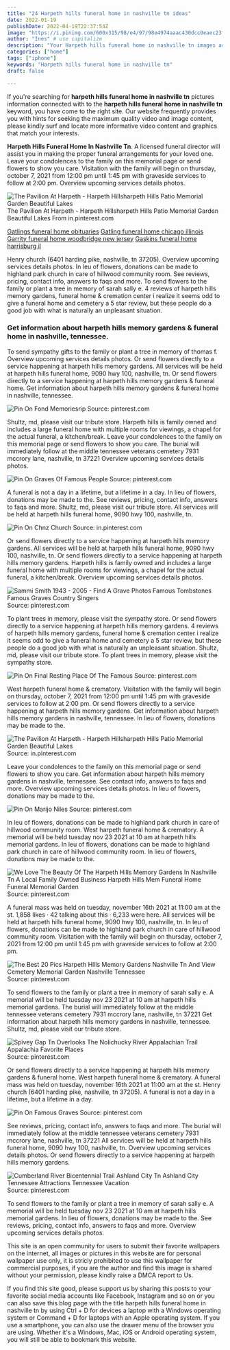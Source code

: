 ```yaml
---
title: "24 Harpeth hills funeral home in nashville tn ideas"
date: 2022-01-19
publishDate: 2022-04-19T22:37:54Z
image: "https://i.pinimg.com/600x315/98/e4/97/98e4974aaac430dcc0eaec23f4749504.jpg"
author: "Ines" # use capitalize
description: "Your Harpeth hills funeral home in nashville tn images are ready. Harpeth hills funeral home in nashville tn are a topic that is being searched for and liked by netizens now. You can Get the Harpeth hills funeral home in nashville tn files here. Get all free vectors."
categories: ["home"]
tags: ["iphone"]
keywords: "Harpeth hills funeral home in nashville tn"
draft: false

---
```


If you're searching for **harpeth hills funeral home in nashville tn** pictures information connected with to the **harpeth hills funeral home in nashville tn** keyword, you have come to the right  site.  Our website frequently  provides you with  hints  for seeking  the maximum  quality video and image  content, please kindly surf and locate more informative video content and graphics  that match your interests.

**Harpeth Hills Funeral Home In Nashville Tn**. A licensed funeral director will assist you in making the proper funeral arrangements for your loved one. Leave your condolences to the family on this memorial page or send flowers to show you care. Visitation with the family will begin on thursday, october 7, 2021 from 12:00 pm until 1:45 pm with graveside services to follow at 2:00 pm. Overview upcoming services details photos.

![The Pavilion At Harpeth - Harpeth Hillsharpeth Hills Patio Memorial Garden Beautiful Lakes](https://i.pinimg.com/originals/3e/24/21/3e24219bff162e9a75788409fc4f3cac.jpg "The Pavilion At Harpeth - Harpeth Hillsharpeth Hills Patio Memorial Garden Beautiful Lakes")
The Pavilion At Harpeth - Harpeth Hillsharpeth Hills Patio Memorial Garden Beautiful Lakes From in.pinterest.com

[Gatlings funeral home obituaries](/gatlings-funeral-home-obituaries/)
[Gatling funeral home chicago illinois](/gatling-funeral-home-chicago-illinois/)
[Garrity funeral home woodbridge new jersey](/garrity-funeral-home-woodbridge-new-jersey/)
[Gaskins funeral home harrisburg il](/gaskins-funeral-home-harrisburg-il/)

Henry church (6401 harding pike, nashville, tn 37205). Overview upcoming services details photos. In leu of flowers, donations can be made to highland park church in care of hillwood community room. See reviews, pricing, contact info, answers to faqs and more. To send flowers to the family or plant a tree in memory of sarah sally e. 4 reviews of harpeth hills memory gardens, funeral home &amp; cremation center i realize it seems odd to give a funeral home and cemetery a 5 star review, but these people do a good job with what is naturally an unpleasant situation.

### Get information about harpeth hills memory gardens &amp; funeral home in nashville, tennessee.

To send sympathy gifts to the family or plant a tree in memory of thomas f. Overview upcoming services details photos. Or send flowers directly to a service happening at harpeth hills memory gardens. All services will be held at harpeth hills funeral home, 9090 hwy 100, nashville, tn. Or send flowers directly to a service happening at harpeth hills memory gardens &amp; funeral home. Get information about harpeth hills memory gardens &amp; funeral home in nashville, tennessee.


![Pin On Fond Memoriesrip](https://i.pinimg.com/originals/a6/e7/57/a6e7577b49ec1c3d8cfe85484ded04d5.jpg "Pin On Fond Memoriesrip")
Source: pinterest.com

Shultz, md, please visit our tribute store. Harpeth hills is family owned and includes a large funeral home with multiple rooms for viewings, a chapel for the actual funeral, a kitchen/break. Leave your condolences to the family on this memorial page or send flowers to show you care. The burial will immediately follow at the middle tennessee veterans cemetery 7931 mccrory lane, nashville, tn 37221 Overview upcoming services details photos.

![Pin On Graves Of Famous People](https://i.pinimg.com/736x/16/bd/49/16bd49026a84dfae6c9c22a04acc22cc--donna-summers-famous-graves.jpg "Pin On Graves Of Famous People")
Source: pinterest.com

A funeral is not a day in a lifetime, but a lifetime in a day. In lieu of flowers, donations may be made to the. See reviews, pricing, contact info, answers to faqs and more. Shultz, md, please visit our tribute store. All services will be held at harpeth hills funeral home, 9090 hwy 100, nashville, tn.

![Pin On Chnz Church](https://i.pinimg.com/originals/21/0a/af/210aaff6f2423d8d953c36586dd23019.png "Pin On Chnz Church")
Source: in.pinterest.com

Or send flowers directly to a service happening at harpeth hills memory gardens. All services will be held at harpeth hills funeral home, 9090 hwy 100, nashville, tn. Or send flowers directly to a service happening at harpeth hills memory gardens. Harpeth hills is family owned and includes a large funeral home with multiple rooms for viewings, a chapel for the actual funeral, a kitchen/break. Overview upcoming services details photos.

![Sammi Smith 1943 - 2005 - Find A Grave Photos Famous Tombstones Famous Graves Country Singers](https://i.pinimg.com/736x/a7/b3/bf/a7b3bf35c13b4a9257b8d7e7f33dce74--arm-day-texas-county.jpg "Sammi Smith 1943 - 2005 - Find A Grave Photos Famous Tombstones Famous Graves Country Singers")
Source: pinterest.com

To plant trees in memory, please visit the sympathy store. Or send flowers directly to a service happening at harpeth hills memory gardens. 4 reviews of harpeth hills memory gardens, funeral home &amp; cremation center i realize it seems odd to give a funeral home and cemetery a 5 star review, but these people do a good job with what is naturally an unpleasant situation. Shultz, md, please visit our tribute store. To plant trees in memory, please visit the sympathy store.

![Pin On Final Resting Place Of The Famous](https://i.pinimg.com/736x/1c/48/08/1c4808dd2cfbc4147ebb76b44e2da52b.jpg "Pin On Final Resting Place Of The Famous")
Source: pinterest.com

West harpeth funeral home &amp; crematory. Visitation with the family will begin on thursday, october 7, 2021 from 12:00 pm until 1:45 pm with graveside services to follow at 2:00 pm. Or send flowers directly to a service happening at harpeth hills memory gardens. Get information about harpeth hills memory gardens in nashville, tennessee. In lieu of flowers, donations may be made to the.

![The Pavilion At Harpeth - Harpeth Hillsharpeth Hills Patio Memorial Garden Beautiful Lakes](https://i.pinimg.com/originals/3e/24/21/3e24219bff162e9a75788409fc4f3cac.jpg "The Pavilion At Harpeth - Harpeth Hillsharpeth Hills Patio Memorial Garden Beautiful Lakes")
Source: in.pinterest.com

Leave your condolences to the family on this memorial page or send flowers to show you care. Get information about harpeth hills memory gardens in nashville, tennessee. See contact info, answers to faqs and more. Overview upcoming services details photos. In lieu of flowers, donations may be made to the.

![Pin On Marijo Niles](https://i.pinimg.com/originals/ac/b3/c5/acb3c56d0e64b7d27cff507498c37860.jpg "Pin On Marijo Niles")
Source: pinterest.com

In leu of flowers, donations can be made to highland park church in care of hillwood community room. West harpeth funeral home &amp; crematory. A memorial will be held tuesday nov 23 2021 at 10 am at harpeth hills memorial gardens. In leu of flowers, donations can be made to highland park church in care of hillwood community room. In lieu of flowers, donations may be made to the.

![We Love The Beauty Of The Harpeth Hills Memory Gardens In Nashville Tn A Local Family Owned Business Harpeth Hills Mem Funeral Home Funeral Memorial Garden](https://i.pinimg.com/originals/f6/05/24/f6052464d0456529d98c8a966ed95ab5.jpg "We Love The Beauty Of The Harpeth Hills Memory Gardens In Nashville Tn A Local Family Owned Business Harpeth Hills Mem Funeral Home Funeral Memorial Garden")
Source: pinterest.com

A funeral mass was held on tuesday, november 16th 2021 at 11:00 am at the st. 1,858 likes · 42 talking about this · 6,233 were here. All services will be held at harpeth hills funeral home, 9090 hwy 100, nashville, tn. In leu of flowers, donations can be made to highland park church in care of hillwood community room. Visitation with the family will begin on thursday, october 7, 2021 from 12:00 pm until 1:45 pm with graveside services to follow at 2:00 pm.

![The Best 20 Pics Harpeth Hills Memory Gardens Nashville Tn And View Cemetery Memorial Garden Nashville Tennessee](https://i.pinimg.com/originals/71/26/a9/7126a9b17c613bfe000ec2bcde96c960.jpg "The Best 20 Pics Harpeth Hills Memory Gardens Nashville Tn And View Cemetery Memorial Garden Nashville Tennessee")
Source: pinterest.com

To send flowers to the family or plant a tree in memory of sarah sally e. A memorial will be held tuesday nov 23 2021 at 10 am at harpeth hills memorial gardens. The burial will immediately follow at the middle tennessee veterans cemetery 7931 mccrory lane, nashville, tn 37221 Get information about harpeth hills memory gardens in nashville, tennessee. Shultz, md, please visit our tribute store.

![Spivey Gap Tn Overlooks The Nolichucky River Appalachian Trail Appalachia Favorite Places](https://i.pinimg.com/originals/30/b3/42/30b34215e5cbd32f1d011ed49da1e4dd.jpg "Spivey Gap Tn Overlooks The Nolichucky River Appalachian Trail Appalachia Favorite Places")
Source: pinterest.com

Or send flowers directly to a service happening at harpeth hills memory gardens &amp; funeral home. West harpeth funeral home &amp; crematory. A funeral mass was held on tuesday, november 16th 2021 at 11:00 am at the st. Henry church (6401 harding pike, nashville, tn 37205). A funeral is not a day in a lifetime, but a lifetime in a day.

![Pin On Famous Graves](https://i.pinimg.com/736x/7c/87/0a/7c870a2bb038f2b1e92ce55f20a8a4e1--louisiana-usa-famous-graves.jpg "Pin On Famous Graves")
Source: pinterest.com

See reviews, pricing, contact info, answers to faqs and more. The burial will immediately follow at the middle tennessee veterans cemetery 7931 mccrory lane, nashville, tn 37221 All services will be held at harpeth hills funeral home, 9090 hwy 100, nashville, tn. Overview upcoming services details photos. Or send flowers directly to a service happening at harpeth hills memory gardens.

![Cumberland River Bicentennial Trail Ashland City Tn Ashland City Tennessee Attractions Tennessee Vacation](https://i.pinimg.com/600x315/98/e4/97/98e4974aaac430dcc0eaec23f4749504.jpg "Cumberland River Bicentennial Trail Ashland City Tn Ashland City Tennessee Attractions Tennessee Vacation")
Source: pinterest.com

To send flowers to the family or plant a tree in memory of sarah sally e. A memorial will be held tuesday nov 23 2021 at 10 am at harpeth hills memorial gardens. In lieu of flowers, donations may be made to the. See reviews, pricing, contact info, answers to faqs and more. Overview upcoming services details photos.

This site is an open community for users to submit their favorite wallpapers on the internet, all images or pictures in this website are for personal wallpaper use only, it is stricly prohibited to use this wallpaper for commercial purposes, if you are the author and find this image is shared without your permission, please kindly raise a DMCA report to Us.

If you find this site good, please support us by sharing this posts to your favorite social media accounts like Facebook, Instagram and so on or you can also save this blog page with the title harpeth hills funeral home in nashville tn by using Ctrl + D for devices a laptop with a Windows operating system or Command + D for laptops with an Apple operating system. If you use a smartphone, you can also use the drawer menu of the browser you are using. Whether it's a Windows, Mac, iOS or Android operating system, you will still be able to bookmark this website.
